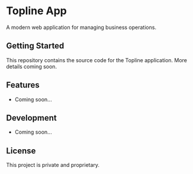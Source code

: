 # Topline App

A modern web application for managing business operations.

## Getting Started

This repository contains the source code for the Topline application. More details coming soon.

## Features

- Coming soon...

## Development

- Coming soon...

## License

This project is private and proprietary.